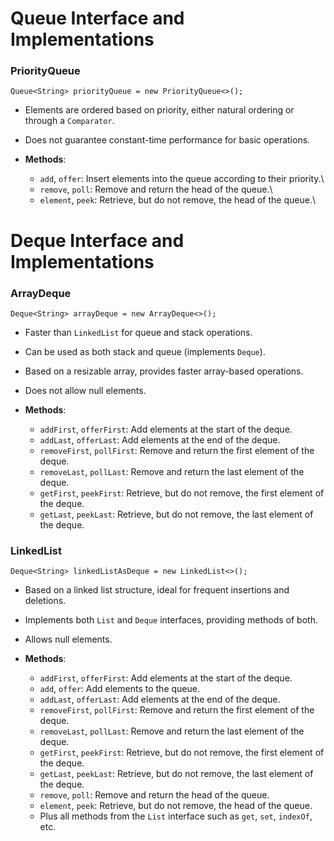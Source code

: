 # Queue Interface and Implementations

### PriorityQueue

`Queue<String> priorityQueue = new PriorityQueue<>();`

- Elements are ordered based on priority, either natural ordering or through a `Comparator`.

- Does not guarantee constant-time performance for basic operations.

- **Methods**:
  
  - `add`, `offer`: Insert elements into the queue according to their priority.\
  - `remove`, `poll`: Remove and return the head of the queue.\
  - `element`, `peek`: Retrieve, but do not remove, the head of the queue.\


# Deque Interface and Implementations

### ArrayDeque

`Deque<String> arrayDeque = new ArrayDeque<>();`

- Faster than `LinkedList` for queue and stack operations.

- Can be used as both stack and queue (implements `Deque`).

- Based on a resizable array, provides faster array-based operations.

- Does not allow null elements.

- **Methods**:
  
  - `addFirst`, `offerFirst`: Add elements at the start of the deque.
  - `addLast`, `offerLast`: Add elements at the end of the deque.
  - `removeFirst`, `pollFirst`: Remove and return the first element of the deque.
  - `removeLast`, `pollLast`: Remove and return the last element of the deque.
  - `getFirst`, `peekFirst`: Retrieve, but do not remove, the first element of the deque.
  - `getLast`, `peekLast`: Retrieve, but do not remove, the last element of the deque.

### LinkedList

`Deque<String> linkedListAsDeque = new LinkedList<>();`

- Based on a linked list structure, ideal for frequent insertions and deletions.

- Implements both `List` and `Deque` interfaces, providing methods of both.

- Allows null elements.

- **Methods**:
  
  - `addFirst`, `offerFirst`: Add elements at the start of the deque.
  - `add`, `offer`: Add elements to the queue.
  - `addLast`, `offerLast`: Add elements at the end of the deque.
  - `removeFirst`, `pollFirst`: Remove and return the first element of the deque.
  - `removeLast`, `pollLast`: Remove and return the last element of the deque.
  - `getFirst`, `peekFirst`: Retrieve, but do not remove, the first element of the deque.
  - `getLast`, `peekLast`: Retrieve, but do not remove, the last element of the deque.
  - `remove`, `poll`: Remove and return the head of the queue.
  - `element`, `peek`: Retrieve, but do not remove, the head of the queue.
  - Plus all methods from the `List` interface such as `get`, `set`, `indexOf`, etc.
